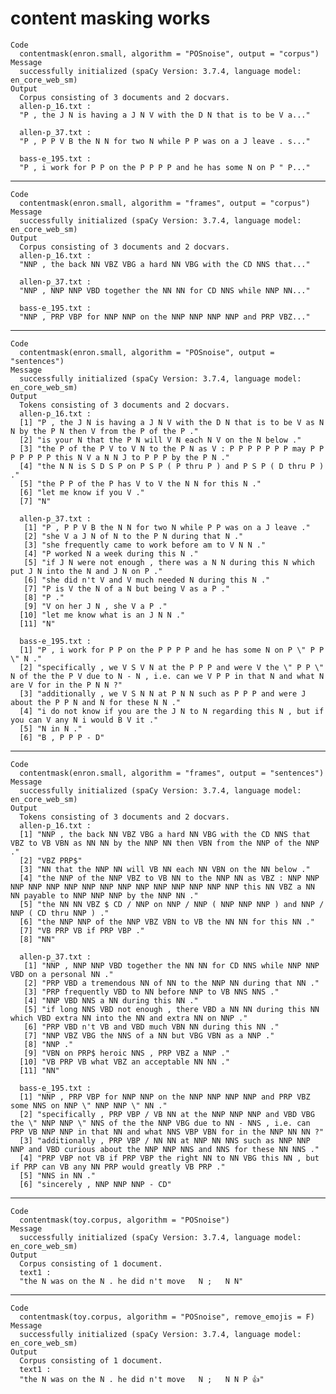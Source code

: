 # content masking works

    Code
      contentmask(enron.small, algorithm = "POSnoise", output = "corpus")
    Message
      successfully initialized (spaCy Version: 3.7.4, language model: en_core_web_sm)
    Output
      Corpus consisting of 3 documents and 2 docvars.
      allen-p_16.txt :
      "P , the J N is having a J N V with the D N that is to be V a..."
      
      allen-p_37.txt :
      "P , P P V B the N N for two N while P P was on a J leave . s..."
      
      bass-e_195.txt :
      "P , i work for P P on the P P P P and he has some N on P " P..."
      

---

    Code
      contentmask(enron.small, algorithm = "frames", output = "corpus")
    Message
      successfully initialized (spaCy Version: 3.7.4, language model: en_core_web_sm)
    Output
      Corpus consisting of 3 documents and 2 docvars.
      allen-p_16.txt :
      "NNP , the back NN VBZ VBG a hard NN VBG with the CD NNS that..."
      
      allen-p_37.txt :
      "NNP , NNP NNP VBD together the NN NN for CD NNS while NNP NN..."
      
      bass-e_195.txt :
      "NNP , PRP VBP for NNP NNP on the NNP NNP NNP NNP and PRP VBZ..."
      

---

    Code
      contentmask(enron.small, algorithm = "POSnoise", output = "sentences")
    Message
      successfully initialized (spaCy Version: 3.7.4, language model: en_core_web_sm)
    Output
      Tokens consisting of 3 documents and 2 docvars.
      allen-p_16.txt :
      [1] "P , the J N is having a J N V with the D N that is to be V as N N by the P N then V from the P of the P ."       
      [2] "is your N that the P N will V N each N V on the N below ."                                                       
      [3] "the P of the P V to V N to the P N as V : P P P P P P P may P P P P P P P this N V a N N J to P P P by the P N ."
      [4] "the N N is S D S P on P S P ( P thru P ) and P S P ( D thru P ) ."                                               
      [5] "the P P of the P has V to V the N N for this N ."                                                                
      [6] "let me know if you V ."                                                                                          
      [7] "N"                                                                                                               
      
      allen-p_37.txt :
       [1] "P , P P V B the N N for two N while P P was on a J leave ."                                    
       [2] "she V a J N of N to the P N during that N ."                                                   
       [3] "she frequently came to work before am to V N N ."                                              
       [4] "P worked N a week during this N ."                                                             
       [5] "if J N were not enough , there was a N N during this N which put J N into the N and J N on P ."
       [6] "she did n't V and V much needed N during this N ."                                             
       [7] "P is V the N of a N but being V as a P ."                                                      
       [8] "P ."                                                                                           
       [9] "V on her J N , she V a P ."                                                                    
      [10] "let me know what is an J N N ."                                                                
      [11] "N"                                                                                             
      
      bass-e_195.txt :
      [1] "P , i work for P P on the P P P P and he has some N on P \" P P \" N ."                                                                                         
      [2] "specifically , we V S V N at the P P P and were V the \" P P \" N of the the P V due to N - N , i.e. can we V P P in that N and what N are V for in the P N N ?"
      [3] "additionally , we V S N N at P N N such as P P P and were J about the P P N and N for these N N ."                                                              
      [4] "i do not know if you are the J N to N regarding this N , but if you can V any N i would B V it ."                                                               
      [5] "N in N ."                                                                                                                                                       
      [6] "B , P P P - D"                                                                                                                                                  
      

---

    Code
      contentmask(enron.small, algorithm = "frames", output = "sentences")
    Message
      successfully initialized (spaCy Version: 3.7.4, language model: en_core_web_sm)
    Output
      Tokens consisting of 3 documents and 2 docvars.
      allen-p_16.txt :
      [1] "NNP , the back NN VBZ VBG a hard NN VBG with the CD NNS that VBZ to VB VBN as NN NN by the NNP NN then VBN from the NNP of the NNP ."                                         
      [2] "VBZ PRP$"                                                                                                                                                                     
      [3] "NN that the NNP NN will VB NN each NN VBN on the NN below ."                                                                                                                  
      [4] "the NNP of the NNP VBZ to VB NN to the NNP NN as VBZ : NNP NNP NNP NNP NNP NNP NNP NNP NNP NNP NNP NNP NNP NNP NNP this NN VBZ a NN NN payable to NNP NNP NNP by the NNP NN ."
      [5] "the NN NN VBZ $ CD / NNP on NNP / NNP ( NNP NNP NNP ) and NNP / NNP ( CD thru NNP ) ."                                                                                        
      [6] "the NNP NNP of the NNP VBZ VBN to VB the NN NN for this NN ."                                                                                                                 
      [7] "VB PRP VB if PRP VBP ."                                                                                                                                                       
      [8] "NN"                                                                                                                                                                           
      
      allen-p_37.txt :
       [1] "NNP , NNP NNP VBD together the NN NN for CD NNS while NNP NNP VBD on a personal NN ."                              
       [2] "PRP VBD a tremendous NN of NN to the NNP NN during that NN ."                                                      
       [3] "PRP frequently VBD to NN before NNP to VB NNS NNS ."                                                               
       [4] "NNP VBD NNS a NN during this NN ."                                                                                 
       [5] "if long NNS VBD not enough , there VBD a NN NN during this NN which VBD extra NN into the NN and extra NN on NNP ."
       [6] "PRP VBD n't VB and VBD much VBN NN during this NN ."                                                               
       [7] "NNP VBZ VBG the NNS of a NN but VBG VBN as a NNP ."                                                                
       [8] "NNP ."                                                                                                             
       [9] "VBN on PRP$ heroic NNS , PRP VBZ a NNP ."                                                                          
      [10] "VB PRP VB what VBZ an acceptable NN NN ."                                                                          
      [11] "NN"                                                                                                                
      
      bass-e_195.txt :
      [1] "NNP , PRP VBP for NNP NNP on the NNP NNP NNP NNP and PRP VBZ some NNS on NNP \" NNP NNP \" NN ."                                                                                                        
      [2] "specifically , PRP VBP / VB NN at the NNP NNP NNP and VBD VBG the \" NNP NNP \" NNS of the the NNP VBG due to NN - NNS , i.e. can PRP VB NNP NNP in that NN and what NNS VBP VBN for in the NNP NN NN ?"
      [3] "additionally , PRP VBP / NN NN at NNP NN NNS such as NNP NNP NNP and VBD curious about the NNP NNP NNS and NNS for these NN NNS ."                                                                      
      [4] "PRP VBP not VB if PRP VBP the right NN to NN VBG this NN , but if PRP can VB any NN PRP would greatly VB PRP ."                                                                                         
      [5] "NNS in NN ."                                                                                                                                                                                            
      [6] "sincerely , NNP NNP NNP - CD"                                                                                                                                                                           
      

---

    Code
      contentmask(toy.corpus, algorithm = "POSnoise")
    Message
      successfully initialized (spaCy Version: 3.7.4, language model: en_core_web_sm)
    Output
      Corpus consisting of 1 document.
      text1 :
      "the N was on the N . he did n't move   N ;   N N"
      

---

    Code
      contentmask(toy.corpus, algorithm = "POSnoise", remove_emojis = F)
    Message
      successfully initialized (spaCy Version: 3.7.4, language model: en_core_web_sm)
    Output
      Corpus consisting of 1 document.
      text1 :
      "the N was on the N . he did n't move   N ;   N N P 👍"
      

